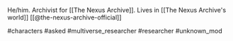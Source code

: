 He/him. Archivist for [[The Nexus Archive]]. Lives in [[The Nexus Archive's world]] [[@the-nexus-archive-official]]

#characters #asked #multiverse_researcher #researcher #unknown_mod 
